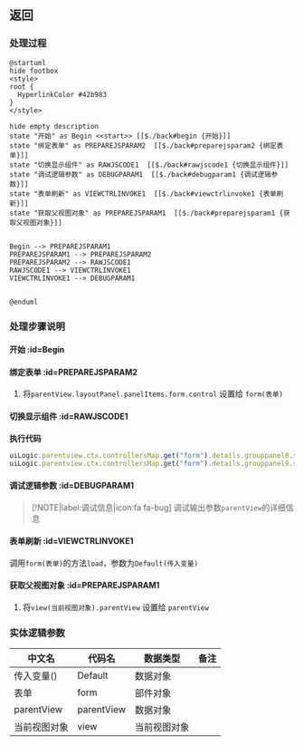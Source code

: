 ## 返回 <!-- {docsify-ignore-all} -->

   

### 处理过程

```plantuml
@startuml
hide footbox
<style>
root {
  HyperlinkColor #42b983
}
</style>

hide empty description
state "开始" as Begin <<start>> [[$./back#begin {开始}]]
state "绑定表单" as PREPAREJSPARAM2  [[$./back#preparejsparam2 {绑定表单}]]
state "切换显示组件" as RAWJSCODE1  [[$./back#rawjscode1 {切换显示组件}]]
state "调试逻辑参数" as DEBUGPARAM1  [[$./back#debugparam1 {调试逻辑参数}]]
state "表单刷新" as VIEWCTRLINVOKE1  [[$./back#viewctrlinvoke1 {表单刷新}]]
state "获取父视图对象" as PREPAREJSPARAM1  [[$./back#preparejsparam1 {获取父视图对象}]]


Begin --> PREPAREJSPARAM1
PREPAREJSPARAM1 --> PREPAREJSPARAM2
PREPAREJSPARAM2 --> RAWJSCODE1
RAWJSCODE1 --> VIEWCTRLINVOKE1
VIEWCTRLINVOKE1 --> DEBUGPARAM1


@enduml
```


### 处理步骤说明

#### 开始 :id=Begin




#### 绑定表单 :id=PREPAREJSPARAM2



1. 将`parentView.layoutPanel.panelItems.form.control` 设置给  `form(表单)`

#### 切换显示组件 :id=RAWJSCODE1



<p class="panel-title"><b>执行代码</b></p>

```javascript
uiLogic.parentview.ctx.controllersMap.get("form").details.grouppanel8.state.visible=true;
uiLogic.parentview.ctx.controllersMap.get("form").details.grouppanel9.state.visible=false;

```

#### 调试逻辑参数 :id=DEBUGPARAM1



> [!NOTE|label:调试信息|icon:fa fa-bug]
> 调试输出参数`parentView`的详细信息

#### 表单刷新 :id=VIEWCTRLINVOKE1



调用`form(表单)`的方法`load`，参数为`Default(传入变量)`
#### 获取父视图对象 :id=PREPAREJSPARAM1



1. 将`view(当前视图对象).parentView` 设置给  `parentView`



### 实体逻辑参数

|    中文名   |    代码名    |  数据类型      |备注 |
| --------| --------| --------  | --------   |
|传入变量(<i class="fa fa-check"/></i>)|Default|数据对象||
|表单|form|部件对象||
|parentView|parentView|数据对象||
|当前视图对象|view|当前视图对象||
